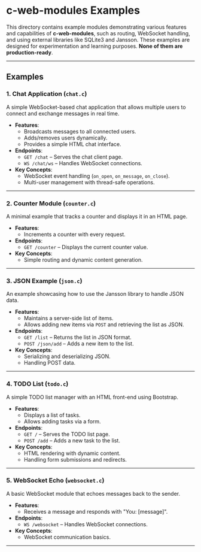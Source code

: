 # c-web-modules Examples

This directory contains example modules demonstrating various features and capabilities of **c-web-modules**, such as routing, WebSocket handling, and using external libraries like SQLite3 and Jansson. These examples are designed for experimentation and learning purposes. **None of them are production-ready**.

---

## Examples

### 1. **Chat Application (`chat.c`)**
A simple WebSocket-based chat application that allows multiple users to connect and exchange messages in real time.  
- **Features**:
  - Broadcasts messages to all connected users.
  - Adds/removes users dynamically.
  - Provides a simple HTML chat interface.
- **Endpoints**:
  - `GET /chat` – Serves the chat client page.
  - `WS /chat/ws` – Handles WebSocket connections.
- **Key Concepts**:
  - WebSocket event handling (`on_open`, `on_message`, `on_close`).
  - Multi-user management with thread-safe operations.

---

### 2. **Counter Module (`counter.c`)**
A minimal example that tracks a counter and displays it in an HTML page.  
- **Features**:
  - Increments a counter with every request.
- **Endpoints**:
  - `GET /counter` – Displays the current counter value.
- **Key Concepts**:
  - Simple routing and dynamic content generation.

---

### 3. **JSON Example (`json.c`)**
An example showcasing how to use the Jansson library to handle JSON data.  
- **Features**:
  - Maintains a server-side list of items.
  - Allows adding new items via `POST` and retrieving the list as JSON.
- **Endpoints**:
  - `GET /list` – Returns the list in JSON format.
  - `POST /json/add` – Adds a new item to the list.
- **Key Concepts**:
  - Serializing and deserializing JSON.
  - Handling POST data.

---

### 4. **TODO List (`todo.c`)**
A simple TODO list manager with an HTML front-end using Bootstrap.  
- **Features**:
  - Displays a list of tasks.
  - Allows adding tasks via a form.
- **Endpoints**:
  - `GET /` – Serves the TODO list page.
  - `POST /add` – Adds a new task to the list.
- **Key Concepts**:
  - HTML rendering with dynamic content.
  - Handling form submissions and redirects.

---

### 5. **WebSocket Echo (`websocket.c`)**
A basic WebSocket module that echoes messages back to the sender.  
- **Features**:
  - Receives a message and responds with "You: [message]".
- **Endpoints**:
  - `WS /websocket` – Handles WebSocket connections.
- **Key Concepts**:
  - WebSocket communication basics.

---
